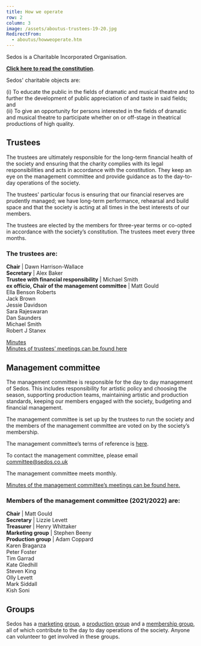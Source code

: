 ```yaml
---
title: How we operate
row: 2
column: 3
image: /assets/aboutus-trustees-19-20.jpg
RedirectFrom:
  - aboutus/howweoperate.htm
---
```

Sedos is a Charitable Incorporated Organisation.

**[Click here to read the constitution](/assets/SedosConstitution.pdf)**.

Sedos' charitable objects are:

(i) To educate the public in the fields of dramatic and musical theatre and to further the development of public appreciation of and taste in said fields; and\
(ii) To give an opportunity for persons interested in the fields of dramatic and musical theatre to participate whether on or off-stage in theatrical productions of high quality.

## Trustees

The trustees are ultimately responsible for the long-term financial health of the society and ensuring that the charity complies with its legal responsibilities and acts in accordance with the constitution. They keep an eye on the management committee and provide guidance as to the day-to-day operations of the society. 

The trustees' particular focus is ensuring that our financial reserves are prudently managed; we have long-term performance, rehearsal and build space and that the society is acting at all times in the best interests of our members. 

The trustees are elected by the members for three-year terms or co-opted in accordance with the society’s constitution. The trustees meet every three months.

### The trustees are:

**Chair** | Dawn Harrison-Wallace\
**Secretary** | Alex Baker\
**Trustee with financial responsibility** | Michael Smith\
**ex officio, Chair of the management committee** | Matt Gould\
Ella Benson Roberts\
Jack Brown\
Jessie Davidson\
Sara Rajeswaran\
Dan Saunders \
Michael Smith\
Robert J Stanex

[Minutes](https://drive.google.com/drive/u/0/folders/13fa6XEho_8j5tAyxQX0wwuJ5HXOcRmjZ) \
[Minutes of trustees’ meetings can be found here](https://www.dropbox.com/sh/pz59ex3iwl1dvtu/AABG_C87fxRnti2LwMAJe_gga?dl=0)

## Management committee

The management committee is responsible for the day to day management of Sedos. This includes responsibility for artistic policy and choosing the season, supporting production teams, maintaining artistic and production standards, keeping our members engaged with the society, budgeting and financial management.

The management committee is set up by the trustees to run the society and the members of the management committee are voted on by the society’s membership.

The management committee’s terms of reference is [here](https://sedos.co.uk/assets/management-committee-terms-of-reference-2019.pdf).

To contact the management committee, please email [committee@sedos.co.uk](mailto:committee@sedos.co.uk)

The management committee meets monthly.

[Minutes of the management committee’s meetings can be found here.](https://www.dropbox.com/sh/4k5xzud0xtt4nkv/AABLzsgMFefnoHVIol9sXx74a?dl=0)

### Members of the management committee (2021/2022) are:

**Chair** | Matt Gould \
**Secretary** | Lizzie Levett \
**Treasurer** | Henry Whittaker\
**Marketing group** | Stephen Beeny \
**Production group** | Adam Coppard\
Karen Braganza \
Peter Foster\
Tim Garrad\
Kate Gledhill\
Steven King\
Olly Levett \
Mark Siddall\
Kish Soni

## Groups

Sedos has a [marketing group](/groups/marketing), a [production group](/groups/production) and a [membership group](/groups/membership), all of which contribute to the day to day operations of the society. Anyone can volunteer to get involved in these groups.